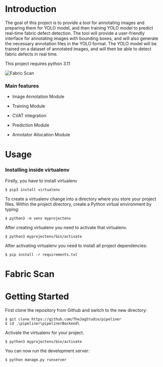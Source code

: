 

# Introduction

The goal of this project is to provide a tool for annotating images and preparing them for YOLO model, and then training YOLO model to predict real-time fabric defect detection. The tool will provide a user-friendly interface for annotating images with bounding boxes, and will also generate the necessary annotation files in the YOLO format. The YOLO model will be trained on a dataset of annotated images, and will then be able to detect fabric defects in real time.

This project requires python 3.11 

![Fabric Scan](https://drive.google.com/uc?export=download&id=1pUUDCFoF8jZJDGY8dHW9tSNYgmhjb2oM)


### Main features

* Image Annotation Module

* Training Module

* CVAT integration

* Prediction Module

* Annotator Allocation Module


# Usage

### Installing inside virtualenv 

Firstly, you have to install virtualenv

	$ pip3 install virtualenv
To create a virtualenv  change into a directory where you store your project files. Within the project directory, create a Python virtual environment by typing:

	$ python3 -m venv myprojectenv
After creating virtualenv you need to activate that virtualenv.

	$ python3 myprojectenv/bin/activate

After activating virtualenv you need to install all project dependencies:

    $ pip install -r requirements.txt
    


#  Fabric Scan 

# Getting Started

First clone the repository from Github and switch to the new directory:

    $ git clone https://github.com/TheJagStudio/pipeliner
    $ cd .\pipeliner\pipelinerBackend\
    
Activate the virtualenv for your project.

    $ python3 myprojectenv/bin/activate

You can now run the development server:

    $ python manage.py runserver
